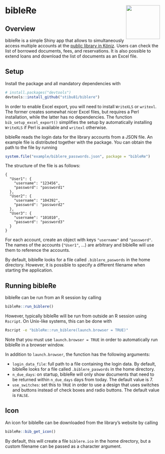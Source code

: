 
<!-- README.md is generated from README.Rmd. Please edit that file -->

# bibleRe <a href="https://koenizerbibliotheken.ch"><img src="https://icons.duckduckgo.com/ip3/koenizerbibliotheken.ch.ico" align="right" height="110" /></a>

## Overview

bibleRe is a simple Shiny app that allows to simultaneously access
multiple accounts at the [public library in
Köniz](https://koenizerbibliotheken.ch). Users can check the list of
borrowed documents, fees, and reservations. It is also possible to
extend loans and download the list of documents as an Excel file.

## Setup

Install the package and all mandatory dependencies with

``` r
# install.packages("devtools")
devtools::install_github("stibu81/biblere")
```

In order to enable Excel export, you will need to install `WriteXLS` or
`writexl`. The former creates somewhat nicer Excel files, but requires a
Perl installation, while the latter has no dependencies. The function
`bib_setup_excel_export()` simplifies the setup by automatically
installing `WriteXLS` if Perl is available and `writexl` otherwise.

bibleRe reads the login data for the library accounts from a JSON file.
An example file is distributed together with the package. You can obtain
the path to the file by running

``` r
system.file("example/biblere_passwords.json", package = "bibleRe")
```

The structure of the file is as follows:

    {
      "User1": {
        "username": "123456",
        "password": "password1"
      },
      "User2": {
        "username": "104392",
        "password": "password2"
      },
      "User3": {
        "username": "101010",
        "password": "password3"
      }
    }

For each account, create an object with keys `"username"` and
`"password"`. The names of the accounts (`"User1"`, …) are arbitrary and
bibleRe will use them to reference the accounts.

By default, bibleRe looks for a file called `.biblere_paswords` in the
home directory. However, it is possible to specify a different filename
when starting the application.

## Running bibleRe

bibleRe can be run from an R session by calling

``` r
bibleRe::run_biblere()
```

However, typically bibleRe will be run from outside an R session using
`Rscript`. On Unix-like systems, this can be done with

``` bash
Rscript -e "bibleRe::run_biblere(launch.browser = TRUE)"
```

Note that you must use `launch.browser = TRUE` in order to automatically
run bibleRe in a browser window.

In addition to `launch.browser`, the function has the following
arguments:

-   `login_data_file`: full path to a file containing the login data. By
    default, bibleRe looks for a file called `.biblere_paswords` in the
    home directory.
-   `n_due_days`: on startup, bibleRe will only show documents that need
    to be returned within `n_due_days` days from today. The default
    value is 7.
-   `use_switches`: set this to `TRUE` in order to use a design that
    uses switches and buttons instead of check boxes and radio buttons.
    The default value is `FALSE`.

## Icon

An icon for bibleRe can be downloaded from the library’s website by
calling

``` r
bibleRe::bib_get_icon()
```

By default, this will create a file `biblere.ico` in the home directory,
but a custom filename can be passed as a character argument.
